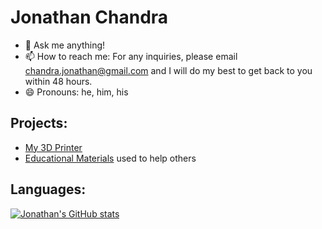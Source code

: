 <!--
**Jonathan-Chandra/Jonathan-Chandra** is a ✨ _special_ ✨ repository because its `README.md` (this file) appears on your GitHub profile.
-->
# Jonathan Chandra
- 💬 Ask me anything!
- 📫 How to reach me: For any inquiries, please email chandra.jonathan@gmail.com and I will do my best to get back to you within 48 hours.
- 😄 Pronouns: he, him, his

## Projects:
 - [My 3D Printer](https://github.com/Jonathan-Chandra/3DPrinter)
 - [Educational Materials](https://github.com/Jonathan-Chandra/help-me) used to help others

## Languages:

[![Jonathan's GitHub stats](https://github-readme-stats.vercel.app/api?username=Jonathan-Chandra)](https://github.com/anuraghazra/github-readme-stats)
